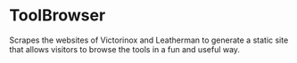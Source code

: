# ToolBrowser

Scrapes the websites of Victorinox and Leatherman
to generate a static site that allows visitors
to browse the tools in a fun and useful way.
